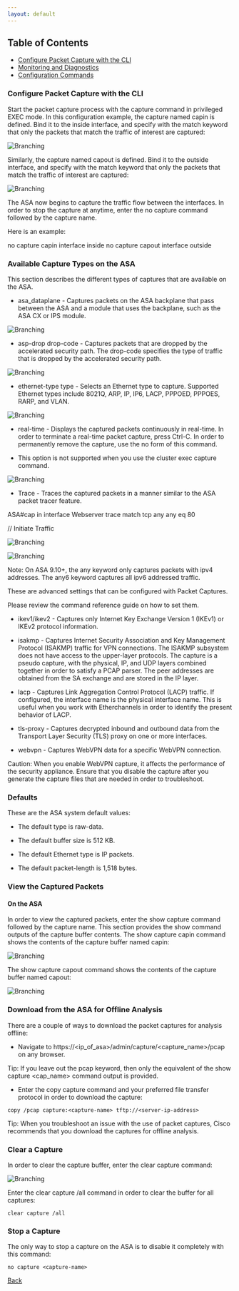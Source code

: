 ```yaml
---
layout: default
---
```


## Table of Contents

- [Configure Packet Capture with the CLI](#cisco-asa-basics)
- [Monitoring and Diagnostics](#monitoring-and-diagnostics)
- [Configuration Commands](#configuration-commands)


### Configure Packet Capture with the CLI

Start the packet capture process with the capture command in privileged EXEC mode. In this configuration example, the capture named capin is defined. Bind it to the inside interface, and specify with the match keyword that only the packets that match the traffic of interest are captured:

![Branching](https://gt-legend.github.io/assets/img/vendor_img/cisco/asa_capin.PNG)
 
Similarly, the capture named capout is defined. Bind it to the outside interface, and specify with the match keyword that only the packets that match the traffic of interest are captured:

![Branching](https://gt-legend.github.io/assets/img/vendor_img/cisco/asa_capout.PNG)

The ASA now begins to capture the traffic flow between the interfaces. In order to stop the capture at anytime, enter the no capture command followed by the capture name.

Here is an example:

no capture capin interface inside
no capture capout interface outside 


### Available Capture Types on the ASA

This section describes the different types of captures that are available on the ASA.

* asa_dataplane - Captures packets on the ASA backplane that pass between the ASA and a module that uses the backplane, such as the ASA CX or IPS module.

![Branching](https://gt-legend.github.io/assets/img/vendor_img/cisco/asa_dataplane.PNG)

* asp-drop drop-code - Captures packets that are dropped by the accelerated security path. The drop-code specifies the type of traffic that is dropped by the accelerated security path.

![Branching](https://gt-legend.github.io/assets/img/vendor_img/cisco/asa_asp-drop.PNG)

* ethernet-type type - Selects an Ethernet type to capture. Supported Ethernet types include 8021Q, ARP, IP, IP6, LACP, PPPOED, PPPOES, RARP, and VLAN.

![Branching](https://gt-legend.github.io/assets/img/vendor_img/cisco/asa-ethernet-type.PNG)

* real-time - Displays the captured packets continuously in real-time. In order to terminate a real-time packet capture, press Ctrl-C. In order to permanently remove the capture, use the no form of this command.

* This option is not supported when you use the cluster exec capture command.

![Branching](https://gt-legend.github.io/assets/img/vendor_img/cisco/asa-real-time.PNG)

* Trace - Traces the captured packets in a manner similar to the ASA packet tracer feature.

ASA#cap in interface Webserver trace match tcp any any eq 80

// Initiate Traffic

![Branching](https://gt-legend.github.io/assets/img/vendor_img/cisco/asa-trace1.PNG)

![Branching](https://gt-legend.github.io/assets/img/vendor_img/cisco/asa-trace2.PNG)
 
Note: On ASA 9.10+, the any keyword only captures packets with ipv4 addresses. The any6 keyword captures all ipv6 addressed traffic.

These are advanced settings that can be configured with Packet Captures.

Please review the command reference guide on how to set them.

* ikev1/ikev2 - Captures only Internet Key Exchange Version 1 (IKEv1) or IKEv2 protocol information.

* isakmp - Captures Internet Security Association and Key Management Protocol (ISAKMP) traffic for VPN connections. The ISAKMP subsystem does not have access to the upper-layer protocols. The capture is a pseudo capture, with the physical, IP, and UDP layers combined together in order to satisfy a PCAP parser. The peer addresses are obtained from the SA exchange and are stored in the IP layer.

* lacp - Captures Link Aggregation Control Protocol (LACP) traffic. If configured, the interface name is the physical interface name. This is useful when you work with Etherchannels in order to identify the present behavior of LACP.

* tls-proxy - Captures decrypted inbound and outbound data from the Transport Layer Security (TLS) proxy on one or more interfaces.

* webvpn - Captures WebVPN data for a specific WebVPN connection.

Caution: When you enable WebVPN capture, it affects the performance of the security appliance. Ensure that you disable the capture after you generate the capture files that are needed in order to troubleshoot.

### Defaults

These are the ASA system default values:

* The default type is raw-data.

* The default buffer size is 512 KB.

* The default Ethernet type is IP packets.

* The default packet-length is 1,518 bytes.

### View the Captured Packets

#### On the ASA

In order to view the captured packets, enter the show capture command followed by the capture name. This section provides the show command outputs of the capture buffer contents. The show capture capin command shows the contents of the capture buffer named capin:

![Branching](https://gt-legend.github.io/assets/img/vendor_img/cisco/asa-view-capin.PNG)

The show capture capout command shows the contents of the capture buffer named capout:

![Branching](https://gt-legend.github.io/assets/img/vendor_img/cisco/asa-view-capout.PNG)

### Download from the ASA for Offline Analysis

There are a couple of ways to download the packet captures for analysis offline:

*  Navigate to https://<ip_of_asa>/admin/capture/<capture_name>/pcap on any browser.

Tip: If you leave out the pcap keyword, then only the equivalent of the show capture <cap_name> command output is provided.

* Enter the copy capture command and your preferred file transfer protocol in order to download the capture:

```
copy /pcap capture:<capture-name> tftp://<server-ip-address>
```

Tip: When you troubleshoot an issue with the use of packet captures, Cisco recommends that you download the captures for offline analysis.

### Clear a Capture

In order to clear the capture buffer, enter the clear capture <capture-name> command:

![Branching](https://gt-legend.github.io/assets/img/vendor_img/cisco/asa_clear-cap.PNG)

Enter the clear capture /all command in order to clear the buffer for all captures:

```
clear capture /all
```

### Stop a Capture

The only way to stop a capture on the ASA is to disable it completely with this command:

```
no capture <capture-name>
```


[Back](/vendors/cisco.html)
